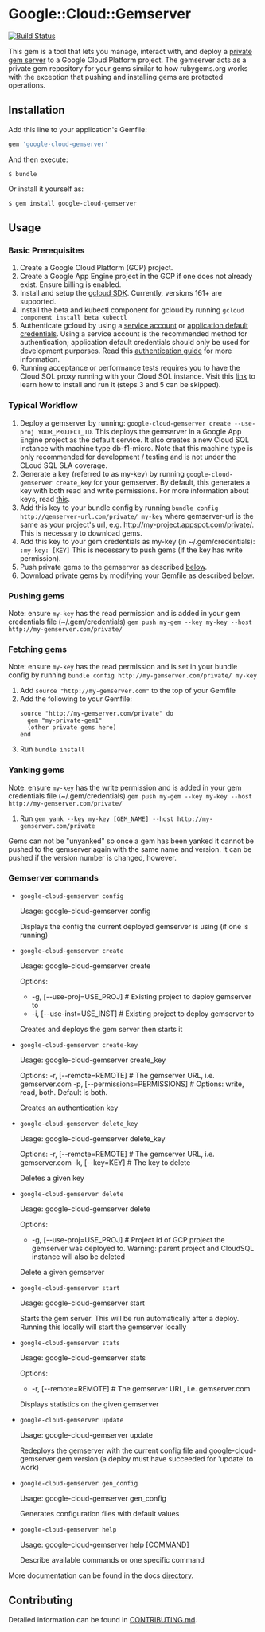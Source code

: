 # Google::Cloud::Gemserver

[![Build Status](https://travis-ci.org/GoogleCloudPlatform/google-cloud-gemserver.svg?branch=master)](https://travis-ci.org/GoogleCloudPlatform/google-cloud-ruby)

This gem is a tool that lets you manage, interact with, and deploy a [private gem
server](https://github.com/bundler/gemstash) to a Google Cloud Platform project.
The gemserver acts as a private gem repository for your gems similar
to how rubygems.org works with the exception that pushing and installing gems
are protected operations.

## Installation

Add this line to your application's Gemfile:

```ruby
gem 'google-cloud-gemserver'
```

And then execute:

    $ bundle

Or install it yourself as:

    $ gem install google-cloud-gemserver

## Usage

### Basic Prerequisites
  1) Create a Google Cloud Platform (GCP) project.
  2) Create a Google App Engine project in the GCP if one does not already
  exist. Ensure billing is enabled.
  3) Install and setup the [gcloud SDK](https://cloud.google.com/sdk/downloads). Currently, versions 161+ are supported.
  4) Install the beta and kubectl component for gcloud by running `gcloud component install beta kubectl`
  5) Authenticate gcloud by using a [service account](https://cloud.google.com/docs/authentication/getting-started) or [application default credentials](https://developers.google.com/identity/protocols/application-default-credentials).
  Using a service account is the recommended method for authentication; application default credentials should only be used for development purporses. Read this [authentication guide](docs/authentication.md) for more information.
  6) Running acceptance or performance tests requires you to have the Cloud SQL proxy running with your Cloud SQL instance. Visit this [link](https://cloud.google.com/sql/docs/mysql/connect-admin-proxy) to learn how to install and run it (steps 3 and 5 can be skipped).

### Typical Workflow
  1) Deploy a gemserver by running: `google-cloud-gemserver create --use-proj YOUR_PROJECT_ID`. This deploys the gemserver in a Google App Engine project as the default service. It also creates a new Cloud SQL instance with machine type db-f1-micro. Note that this machine type is only recommended for development / testing and is not under the CLoud SQL SLA coverage.
  2) Generate a key (referred to as my-key) by running `google-cloud-gemserver create_key` for your gemserver. By default, this generates a key with both read and write permissions. For more information about keys, read [this](docs/key.md).
  3) Add this key to your bundle config by running `bundle config http://gemserver-url.com/private/ my-key` where gemserver-url is the same as your project's url, e.g. http://my-project.appspot.com/private/. This is necessary to download gems.
  4) Add this key to your gem credentials as my-key (in ~/.gem/credentials): `:my-key: [KEY]` This is necessary to push gems (if the key has write permission).
  5) Push private gems to the gemserver as described [below](#pushing-gems).
  6) Download private gems by modifying your Gemfile as described
  [below](#fetching-gems).

### Pushing gems
  Note: ensure `my-key` has the read permission and is added in your gem
  credentials file (~/.gem/credentials)
  `gem push my-gem --key my-key --host http://my-gemserver.com/private/`

### Fetching gems
  Note: ensure `my-key` has the read permission and is set in your bundle
  config by running `bundle config http://my-gemserver.com/private/ my-key`

  1) Add `source "http://my-gemserver.com"` to the top of your Gemfile
  2) Add the following to your Gemfile:
      ```
      source "http://my-gemserver.com/private" do
        gem "my-private-gem1"
        (other private gems here)
      end
      ```
  3) Run `bundle install`

### Yanking gems
  Note: ensure `my-key` has the write permission and is added in your gem
  credentials file (~/.gem/credentials)
  `gem push my-gem --key my-key --host http://my-gemserver.com/private/`

  1) Run `gem yank --key my-key [GEM_NAME] --host
  http://my-gemserver.com/private`

  Gems can not be "unyanked" so once a gem has been yanked it cannot be pushed
  to the gemserver again with the same name and version. It can be pushed if the
  version number is changed, however.


### Gemserver commands
  * `google-cloud-gemserver config`

    Usage:
    google-cloud-gemserver config

    Displays the config the current deployed gemserver is using (if one is running)

  * `google-cloud-gemserver create`

    Usage:
    google-cloud-gemserver create

    Options:
    *  -g, [--use-proj=USE_PROJ]  # Existing project to deploy gemserver to
    *  -i, [--use-inst=USE_INST]  # Existing project to deploy gemserver to

    Creates and deploys the gem server then starts it

  * `google-cloud-gemserver create-key`

    Usage:
      google-cloud-gemserver create_key

    Options:
      -r, [--remote=REMOTE]            # The gemserver URL, i.e. gemserver.com
      -p, [--permissions=PERMISSIONS]  # Options: write, read, both. Default is
      both.

      Creates an authentication key

  * `google-cloud-gemserver delete_key`

    Usage:
      google-cloud-gemserver delete_key

    Options:
      -r, [--remote=REMOTE]            # The gemserver URL, i.e. gemserver.com
      -k, [--key=KEY]                  # The key to delete

      Deletes a given key

  * `google-cloud-gemserver delete`

    Usage:
      google-cloud-gemserver delete

    Options:
    *  -g, [--use-proj=USE_PROJ]  # Project id of GCP project the gemserver was deployed to. Warning: parent project and CloudSQL instance will also be deleted

      Delete a given gemserver

  * `google-cloud-gemserver start`

      Usage:
        google-cloud-gemserver start

      Starts the gem server. This will be run automatically after a deploy.
      Running this locally will start the gemserver locally

  * `google-cloud-gemserver stats`

    Usage:
      google-cloud-gemserver stats

    Options:
    *  -r, [--remote=REMOTE]            # The gemserver URL, i.e. gemserver.com

    Displays statistics on the given gemserver

  * `google-cloud-gemserver update`

    Usage:
      google-cloud-gemserver update

    Redeploys the gemserver with the current config file and google-cloud-gemserver gem version (a deploy must have succeeded for 'update' to work)

  * `google-cloud-gemserver gen_config`

    Usage:
      google-cloud-gemserver gen_config

    Generates configuration files with default values

  * `google-cloud-gemserver help`

    Usage:
      google-cloud-gemserver help [COMMAND]

    Describe available commands or one specific command

More documentation can be found in the docs [directory](docs/).

## Contributing

Detailed information can be found in [CONTRIBUTING.md](CONTRIBUTING.md).

